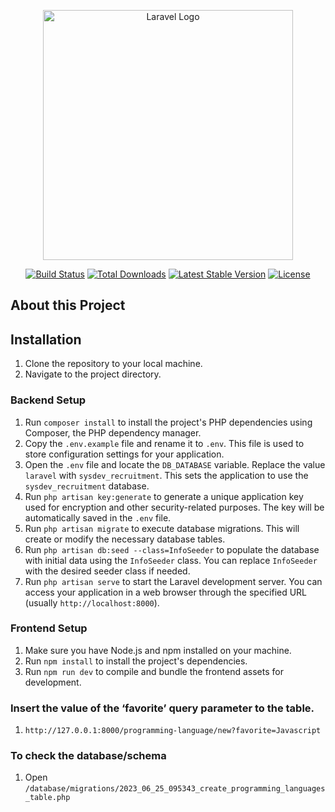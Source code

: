 <p align="center"><a href="https://laravel.com" target="_blank"><img src="https://raw.githubusercontent.com/laravel/art/master/logo-lockup/5%20SVG/2%20CMYK/1%20Full%20Color/laravel-logolockup-cmyk-red.svg" width="400" alt="Laravel Logo"></a></p>

<p align="center">
<a href="https://github.com/laravel/framework/actions"><img src="https://github.com/laravel/framework/workflows/tests/badge.svg" alt="Build Status"></a>
<a href="https://packagist.org/packages/laravel/framework"><img src="https://img.shields.io/packagist/dt/laravel/framework" alt="Total Downloads"></a>
<a href="https://packagist.org/packages/laravel/framework"><img src="https://img.shields.io/packagist/v/laravel/framework" alt="Latest Stable Version"></a>
<a href="https://packagist.org/packages/laravel/framework"><img src="https://img.shields.io/packagist/l/laravel/framework" alt="License"></a>
</p>

## About this Project


## Installation
1. Clone the repository to your local machine.
2. Navigate to the project directory.

### Backend Setup
1. Run `composer install` to install the project's PHP dependencies using Composer, the PHP dependency manager.
2. Copy the `.env.example` file and rename it to `.env`. This file is used to store configuration settings for your application.
3. Open the `.env` file and locate the `DB_DATABASE` variable. Replace the value `laravel` with `sysdev_recruitment`. This sets the application to use the `sysdev_recruitment` database.
4. Run `php artisan key:generate` to generate a unique application key used for encryption and other security-related purposes. The key will be automatically saved in the `.env` file.
5. Run `php artisan migrate` to execute database migrations. This will create or modify the necessary database tables.
6. Run `php artisan db:seed --class=InfoSeeder` to populate the database with initial data using the `InfoSeeder` class. You can replace `InfoSeeder` with the desired seeder class if needed.
7. Run `php artisan serve` to start the Laravel development server. You can access your application in a web browser through the specified URL (usually `http://localhost:8000`).

### Frontend Setup
1. Make sure you have Node.js and npm installed on your machine.
2. Run `npm install` to install the project's dependencies.
3. Run `npm run dev` to compile and bundle the frontend assets for development.


### Insert the value of the ‘favorite’ query parameter to the table.
1. `http://127.0.0.1:8000/programming-language/new?favorite=Javascript`

### To check the database/schema
1. Open `/database/migrations/2023_06_25_095343_create_programming_languages_table.php`


